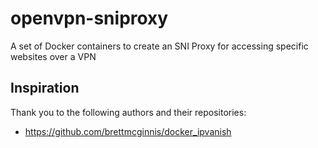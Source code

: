# openvpn-sniproxy
A set of Docker containers to create an SNI Proxy for accessing specific websites over a VPN

## Inspiration

Thank you to the following authors and their repositories:

* https://github.com/brettmcginnis/docker_ipvanish
